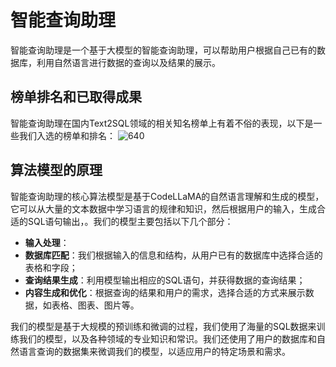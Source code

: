 # 智能查询助理

智能查询助理是一个基于大模型的智能查询助理，可以帮助用户根据自己已有的数据库，利用自然语言进行数据的查询以及结果的展示。

## 榜单排名和已取得成果

智能查询助理在国内Text2SQL领域的相关知名榜单上有着不俗的表现，以下是一些我们入选的榜单和排名：
![640](https://github.com/iData-DataNet/-/assets/152119121/4d1cfab1-3110-49dd-9b22-20e4e3b953e7)
## 算法模型的原理

智能查询助理的核心算法模型是基于CodeLLaMA的自然语言理解和生成的模型，它可以从大量的文本数据中学习语言的规律和知识，然后根据用户的输入，生成合适的SQL语句输出，。我们的模型主要包括以下几个部分：

*   **输入处理**：
*   **数据库匹配**：我们根据输入的信息和结构，从用户已有的数据库中选择合适的表格和字段；
*   **查询结果生成**：利用模型输出相应的SQL语句，并获得数据的查询结果；
*   **内容生成和优化**：根据查询的结果和用户的需求，选择合适的方式来展示数据，如表格、图表、图片等。

我们的模型是基于大规模的预训练和微调的过程，我们使用了海量的SQL数据来训练我们的模型，以及各种领域的专业知识和常识。我们还使用了用户的数据库和自然语言查询的数据集来微调我们的模型，以适应用户的特定场景和需求。
